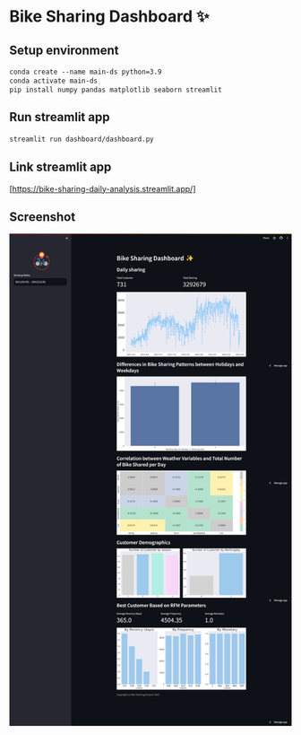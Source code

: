 # Bike Sharing Dashboard ✨

## Setup environment

```
conda create --name main-ds python=3.9
conda activate main-ds
pip install numpy pandas matplotlib seaborn streamlit
```

## Run streamlit app

```bash
streamlit run dashboard/dashboard.py
```

## Link streamlit app

[https://bike-sharing-daily-analysis.streamlit.app/]

## Screenshot

![image.png](https://github.com/emilaemil/proyek-data-science-dicoding/blob/b6c162b0011d220aa4c9537b404cec69f2f6a191/dokumentasi/screencapture-bike-sharing-daily-analysis-streamlit-app.png)

